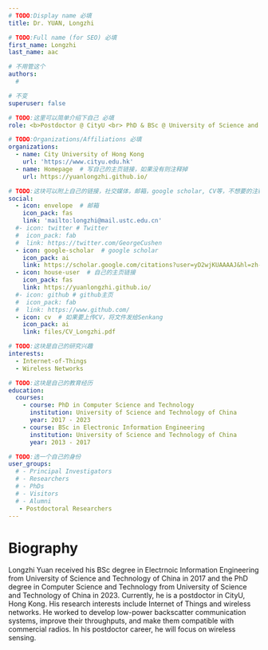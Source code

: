 ```yaml
---
# TODO:Display name 必填
title: Dr. YUAN, Longzhi

# TODO:Full name (for SEO) 必填
first_name: Longzhi
last_name: aac

# 不用管这个
authors:
  # 

# 不变
superuser: false

# TODO:这里可以简单介绍下自己 必填
role: <b>Postdoctor @ CityU <br> PhD & BSc @ University of Science and Technology of China</b>

# TODO:Organizations/Affiliations 必填
organizations:
  - name: City University of Hong Kong 
    url: 'https://www.cityu.edu.hk'
  - name: Homepage  # 写自己的主页链接，如果没有则注释掉
    url: https://yuanlongzhi.github.io/

# TODO:这块可以附上自己的链接，社交媒体，邮箱，google scholar, CV等，不想要的注释掉即可
social:
  - icon: envelope  # 邮箱
    icon_pack: fas
    link: 'mailto:longzhi@mail.ustc.edu.cn'
  #- icon: twitter # Twitter
  #  icon_pack: fab  
  #  link: https://twitter.com/GeorgeCushen
  - icon: google-scholar  # google scholar
    icon_pack: ai
    link: https://scholar.google.com/citations?user=yD2wjKUAAAAJ&hl=zh-CN
  - icon: house-user  # 自己的主页链接
    icon_pack: fas
    link: https://yuanlongzhi.github.io/
  #- icon: github # github主页
  #  icon_pack: fab   
  #  link: https://www.github.com/
  - icon: cv  # 如果要上传CV，将文件发给Senkang
    icon_pack: ai
    link: files/CV_Longzhi.pdf

# TODO:这块是自己的研究兴趣
interests:
  - Internet-of-Things
  - Wireless Networks

# TODO:这块是自己的教育经历
education:
  courses:
    - course: PhD in Computer Science and Technology
      institution: University of Science and Technology of China
      year: 2017 - 2023 
    - course: BSc in Electronic Information Engineering
      institution: University of Science and Technology of China
      year: 2013 - 2017

# TODO:选一个自己的身份
user_groups:
  # - Principal Investigators
  # - Researchers
  # - PhDs
  # - Visitors
  # - Alumni
   - Postdoctoral Researchers
---
```

<!-- TODO:写自己的Biography -->
# Biography
Longzhi Yuan received his BSc degree in Electrnoic Information Engineering from University of Science and Technology of China in 2017 and the PhD degree in Computer Science and Technology from University of Science and Technology of China in 2023. Currently, he is a postdoctor in CityU, Hong Kong. His research interests include Internet of Things and wireless networks. He worked to develop low-power backscatter communication systems, improve their throughputs, and make them compatible with commercial radios. In his postdoctor career, he will focus on wireless sensing.